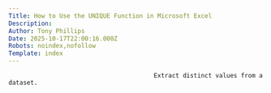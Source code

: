 ```yaml
---
Title: How to Use the UNIQUE Function in Microsoft Excel
Description: 
Author: Tony Phillips
Date: 2025-10-17T22:00:16.000Z
Robots: noindex,nofollow
Template: index
---
```


                                            Extract distinct values from a dataset.
                                        